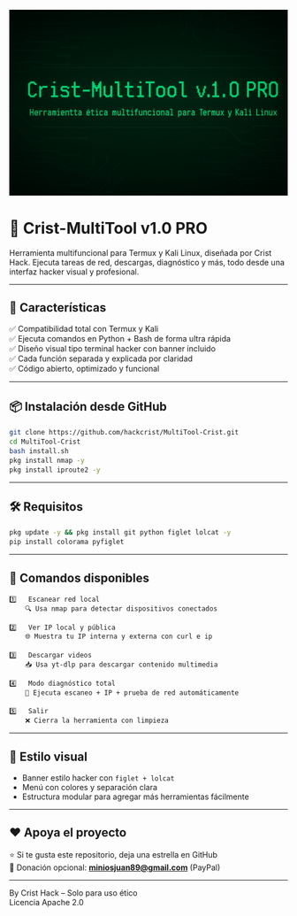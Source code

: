 ![Crist MultiTool](banner.png)

# 🧠 Crist-MultiTool v1.0 PRO

Herramienta multifuncional para Termux y Kali Linux, diseñada por Crist Hack. Ejecuta tareas de red, descargas, diagnóstico y más, todo desde una interfaz hacker visual y profesional.

---

## 🚀 Características

✅ Compatibilidad total con Termux y Kali  
✅ Ejecuta comandos en Python + Bash de forma ultra rápida  
✅ Diseño visual tipo terminal hacker con banner incluido  
✅ Cada función separada y explicada por claridad  
✅ Código abierto, optimizado y funcional

---

## 📦 Instalación desde GitHub

```bash
git clone https://github.com/hackcrist/MultiTool-Crist.git
cd MultiTool-Crist
bash install.sh
pkg install nmap -y
pkg install iproute2 -y
```

---

## 🛠️ Requisitos

```bash
pkg update -y && pkg install git python figlet lolcat -y
pip install colorama pyfiglet
```

---

## 🧪 Comandos disponibles

```bash
1️⃣   Escanear red local  
    🔍 Usa nmap para detectar dispositivos conectados  

2️⃣   Ver IP local y pública  
    🌐 Muestra tu IP interna y externa con curl e ip  

3️⃣   Descargar videos  
    📥 Usa yt-dlp para descargar contenido multimedia  

4️⃣   Modo diagnóstico total  
    🤖 Ejecuta escaneo + IP + prueba de red automáticamente  

5️⃣   Salir  
    ❌ Cierra la herramienta con limpieza
```

---

## 🎨 Estilo visual

- Banner estilo hacker con `figlet + lolcat`  
- Menú con colores y separación clara  
- Estructura modular para agregar más herramientas fácilmente

---

## ❤️ Apoya el proyecto

⭐ Si te gusta este repositorio, deja una estrella en GitHub  
💸 Donación opcional: **miniosjuan89@gmail.com** (PayPal)

---

By Crist Hack – Solo para uso ético  
Licencia Apache 2.0
